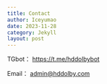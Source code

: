 ```yaml
---
title: Contact
author: Iceyumao
date: 2023-11-28
category: Jekyll
layout: post
---
```


TGbot： <https://t.me/hddolbybot>

Email： <admin@hddolby.com>
